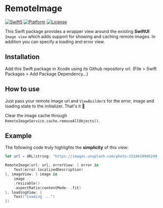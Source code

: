 # RemoteImage

[![Swift5](https://img.shields.io/badge/swift5-compatible-green.svg?longCache=true&style=flat-square)](https://developer.apple.com/swift)
[![Platform](https://img.shields.io/badge/platform-iOS%20%7C%20macOS-lightgrey.svg?longCache=true&style=flat-square)](https://www.apple.com)
[![License](https://img.shields.io/badge/license-MIT-lightgrey.svg?longCache=true&style=flat-square)](https://en.wikipedia.org/wiki/MIT_License)

This Swift package provides a wrapper view around the existing **SwiftUI** `Image view` which adds support for showing and caching remote images.
In addition you can specify a loading and error view.

## Installation

Add this Swift package in Xcode using its Github repository url. (File > Swift Packages > Add Package Dependency...)

## How to use

Just pass your remote image url and `ViewBuilder`s for the error, image and loading state to the initializer. That's it 🎉

Clear the image cache through `RemoteImageService.cache.removeAllObjects()`.

## Example

The following code truly highlights the **simplicity** of this view:

```swift
let url = URL(string: "https://images.unsplash.com/photo-1524419986249-348e8fa6ad4a?ixlib=rb-1.2.1&ixid=eyJhcHBfaWQiOjEyMDd9&auto=format&fit=crop&w=1950&q=80")!

RemoteImage(url: url, errorView: { error in
    Text(error.localizedDescription)
}, imageView: { image in
    image
    .resizable()
    .aspectRatio(contentMode: .fit)
}, loadingView: {
    Text("Loading ...")
})
```
